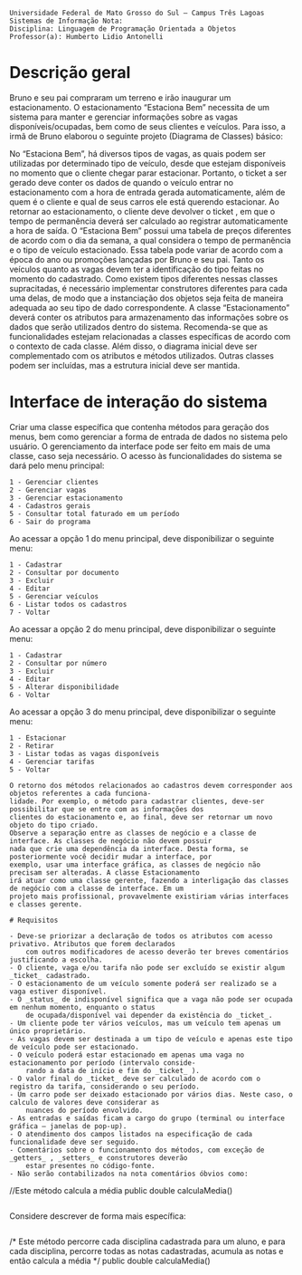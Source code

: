 ```
Universidade Federal de Mato Grosso do Sul – Campus Três Lagoas
Sistemas de Informação Nota:
Disciplina: Linguagem de Programação Orientada a Objetos
Professor(a): Humberto Lidio Antonelli
```

# Descrição geral


Bruno e seu pai compraram um terreno e irão inaugurar um estacionamento. O estacionamento “Estaciona Bem”
necessita de um sistema para manter e gerenciar informações sobre as vagas disponíveis/ocupadas, bem como de
seus clientes e veículos. Para isso, a irmã de Bruno elaborou o seguinte projeto (Diagrama de Classes) básico:


No “Estaciona Bem”, há diversos tipos de vagas, as quais podem ser utilizadas por determinado tipo de veículo,
desde que estejam disponíveis no momento que o cliente chegar parar estacionar. Portanto, o ticket a ser gerado
deve conter os dados de quando o veículo entrar no estacionamento com a hora de entrada gerada automaticamente,
além de quem é o cliente e qual de seus carros ele está querendo estacionar.
Ao retornar ao estacionamento, o cliente deve devolver o ticket , em que o tempo de permanência deverá ser
calculado ao registrar automaticamente a hora de saída. O “Estaciona Bem” possui uma tabela de preços diferentes
de acordo com o dia da semana, a qual considera o tempo de permanência e o tipo de veículo estacionado. Essa
tabela pode variar de acordo com a época do ano ou promoções lançadas por Bruno e seu pai.
Tanto os veículos quanto as vagas devem ter a identificação do tipo feitas no momento do cadastrado. Como
existem tipos diferentes nessas classes supracitadas, é necessário implementar construtores diferentes para cada uma
delas, de modo que a instanciação dos objetos seja feita de maneira adequada ao seu tipo de dado correspondente.
A classe “Estacionamento” deverá conter os atributos para armazenamento das informações sobre os dados que
serão utilizados dentro do sistema. Recomenda-se que as funcionalidades estejam relacionadas a classes específicas
de acordo com o contexto de cada classe. Além disso, o diagrama inicial deve ser complementado com os atributos
e métodos utilizados. Outras classes podem ser incluídas, mas a estrutura inicial deve ser mantida.


# Interface de interação do sistema


Criar uma classe específica que contenha métodos para geração dos menus, bem como gerenciar a forma de entrada
de dados no sistema pelo usuário. O gerenciamento da interface pode ser feito em mais de uma classe, caso seja
necessário.
O acesso às funcionalidades do sistema se dará pelo menu principal:

```
1 - Gerenciar clientes
2 - Gerenciar vagas
3 - Gerenciar estacionamento
4 - Cadastros gerais
5 - Consultar total faturado em um período
6 - Sair do programa

```
Ao acessar a opção 1 do menu principal, deve disponibilizar o seguinte menu:
```
1 - Cadastrar
2 - Consultar por documento
3 - Excluir
4 - Editar
5 - Gerenciar veículos
6 - Listar todos os cadastros
7 - Voltar

```
Ao acessar a opção 2 do menu principal, deve disponibilizar o seguinte menu:
```
1 - Cadastrar
2 - Consultar por número
3 - Excluir
4 - Editar
5 - Alterar disponibilidade
6 - Voltar

```
Ao acessar a opção 3 do menu principal, deve disponibilizar o seguinte menu:
```
1 - Estacionar
2 - Retirar
3 - Listar todas as vagas disponíveis
4 - Gerenciar tarifas
5 - Voltar

O retorno dos métodos relacionados ao cadastros devem corresponder aos objetos referentes a cada funciona-
lidade. Por exemplo, o método para cadastrar clientes, deve-ser possibilitar que se entre com as informações dos
clientes do estacionamento e, ao final, deve ser retornar um novo objeto do tipo criado.
Observe a separação entre as classes de negócio e a classe de interface. As classes de negócio não devem possuir
nada que crie uma dependência da interface. Desta forma, se posteriormente você decidir mudar a interface, por
exemplo, usar uma interface gráfica, as classes de negócio não precisam ser alteradas. A classe Estacionamento
irá atuar como uma classe gerente, fazendo a interligação das classes de negócio com a classe de interface. Em um
projeto mais profissional, provavelmente existiriam várias interfaces e classes gerente.

# Requisitos

- Deve-se priorizar a declaração de todos os atributos com acesso privativo. Atributos que forem declarados
    com outros modificadores de acesso deverão ter breves comentários justificando a escolha.
- O cliente, vaga e/ou tarifa não pode ser excluído se existir algum _ticket_ cadastrado.
- O estacionamento de um veículo somente poderá ser realizado se a vaga estiver disponível.
- O _status_ de indisponível significa que a vaga não pode ser ocupada em nenhum momento, enquanto o status
    de ocupada/disponível vai depender da existência do _ticket_.
- Um cliente pode ter vários veículos, mas um veículo tem apenas um único proprietário.
- As vagas devem ser destinada a um tipo de veículo e apenas este tipo de veículo pode ser estacionado.
- O veículo poderá estar estacionado em apenas uma vaga no estacionamento por período (intervalo conside-
    rando a data de início e fim do _ticket_ ).
- O valor final do _ticket_ deve ser calculado de acordo com o registro da tarifa, considerando o seu período.
- Um carro pode ser deixado estacionado por vários dias. Neste caso, o calculo de valores deve considerar as
    nuances do período envolvido.
- As entradas e saídas ficam a cargo do grupo (terminal ou interface gráfica – janelas de pop-up).
- O atendimento dos campos listados na especificação de cada funcionalidade deve ser seguido.
- Comentários sobre o funcionamento dos métodos, com exceção de _getters_ , _setters_ e construtores deverão
    estar presentes no código-fonte.
- Não serão contabilizados na nota comentários óbvios como:

```
//Este método calcula a média
public double calculaMedia()
```
```
Considere descrever de forma mais específica:
```
```
/* Este método percorre cada disciplina cadastrada para um aluno,
e para cada disciplina, percorre todas as notas cadastradas,
acumula as notas e então calcula a média */
public double calculaMedia()
```


